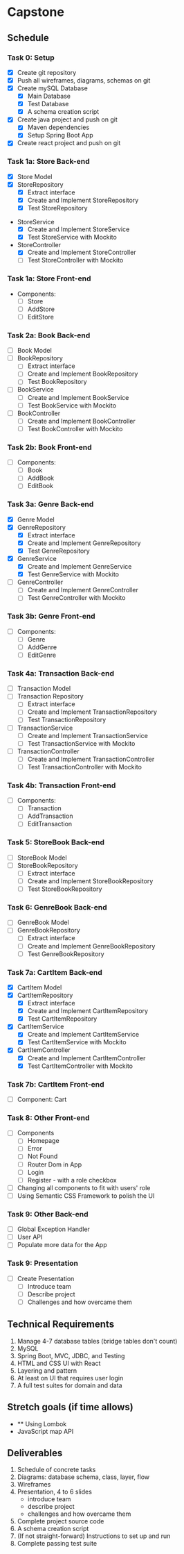 # Capstone

## Schedule
### Task 0: Setup
- [x] Create git repository
- [x] Push all wireframes, diagrams, schemas on git
- [x] Create mySQL Database
  - [x] Main Database
  - [x] Test Database
  - [x] A schema creation script
- [x] Create java project and push on git
  - [x] Maven dependencies
  - [x] Setup Spring Boot App
- [x] Create react project and push on git

### Task 1a: Store Back-end
- [x] Store Model
- [x] StoreRepository
   - [x] Extract interface
   - [x] Create and Implement StoreRepository
   - [x] Test StoreRepository
- StoreService
   - [x] Create and Implement StoreService
   - [x] Test StoreService with Mockito
- StoreController
   - [x] Create and Implement StoreController
   - [ ] Test StoreController with Mockito

### Task 1a: Store Front-end
- Components:
   - [ ] Store
   - [ ] AddStore
   - [ ] EditStore

### Task 2a: Book Back-end
- [ ] Book Model
- [ ] BookRepository
   - [ ] Extract interface
   - [ ] Create and Implement BookRepository
   - [ ] Test BookRepository
- [ ] BookService
   - [ ] Create and Implement BookService
   - [ ] Test BookService with Mockito
- [ ] BookController
   - [ ] Create and Implement BookController
   - [ ] Test BookController with Mockito

### Task 2b: Book Front-end
- [ ] Components:
   - [ ] Book
   - [ ] AddBook
   - [ ] EditBook

### Task 3a: Genre Back-end
- [x] Genre Model
- [x] GenreRepository
   - [x] Extract interface
   - [x] Create and Implement GenreRepository
   - [x] Test GenreRepository
- [x] GenreService
   - [x] Create and Implement GenreService
   - [x] Test GenreService with Mockito
- [ ] GenreController
   - [ ] Create and Implement GenreController
   - [ ] Test GenreController with Mockito

### Task 3b: Genre Front-end
- [ ] Components:
   - [ ] Genre
   - [ ] AddGenre
   - [ ] EditGenre

### Task 4a: Transaction Back-end
- [ ] Transaction  Model
- [ ] Transaction Repository
   - [ ] Extract interface
   - [ ] Create and Implement TransactionRepository
   - [ ] Test TransactionRepository
- [ ] TransactionService
   - [ ] Create and Implement TransactionService
   - [ ] Test TransactionService with Mockito
- [ ] TransactionController
   - [ ] Create and Implement TransactionController
   - [ ] Test TransactionController with Mockito

### Task 4b: Transaction Front-end
- [ ] Components:
   - [ ] Transaction
   - [ ] AddTransaction
   - [ ] EditTransaction

### Task 5: StoreBook Back-end
- [ ] StoreBook Model
- [ ] StoreBookRepository
   - [ ] Extract interface
   - [ ] Create and Implement StoreBookRepository
   - [ ] Test StoreBookRepository

### Task 6: GenreBook Back-end
- [ ] GenreBook Model
- [ ] GenreBookRepository
   - [ ] Extract interface
   - [ ] Create and Implement GenreBookRepository
   - [ ] Test GenreBookRepository

### Task 7a: CartItem Back-end
- [x] CartItem Model
- [x] CartItemRepository
   - [x] Extract interface
   - [x] Create and Implement CartItemRepository
   - [x] Test CartItemRepository
- [x] CartItemService
   - [x] Create and Implement CartItemService
   - [x] Test CartItemService with Mockito
- [x] CartItemController
   - [x] Create and Implement CartItemController
   - [x] Test CartItemController with Mockito

### Task 7b: CartItem Front-end
- [ ] Component: Cart

### Task 8: Other Front-end
- [ ] Components
   - [ ] Homepage
   - [ ] Error
   - [ ] Not Found
   - [ ] Router Dom in App
   - [ ] Login
   - [ ] Register - with a role checkbox
- [ ] Changing all components to fit with users' role
- [ ] Using Semantic CSS Framework to polish the UI

### Task 9: Other Back-end
- [ ] Global Exception Handler
- [ ] User API
- [ ] Populate more data for the App

### Task 9: Presentation
- [ ] Create Presentation
   - [ ] Introduce team
   - [ ] Describe project
   - [ ] Challenges and how overcame them

## Technical Requirements
1. Manage 4-7 database tables (bridge tables don't count)
2. MySQL
3. Spring Boot, MVC, JDBC, and Testing
4. HTML and CSS UI with React
5. Layering and pattern
6. At least on UI that requires user login
7. A full test suites for domain and data


## Stretch goals (if time allows)
- ** Using Lombok
- JavaScript map API


## Deliverables
1. Schedule of concrete tasks
2. Diagrams:  database schema, class, layer, flow
3. Wireframes
4. Presentation, 4 to 6 slides
    - introduce team
    - describe project
    - challenges and how overcame them
5. Complete project source code
6. A schema creation script
7. (If not straight-forward) Instructions to set up and run
8. Complete passing test suite
